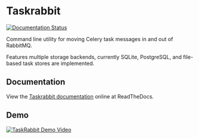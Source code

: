 # Taskrabbit

[![Documentation Status](https://readthedocs.org/projects/taskrabbit/badge/?version=latest&style=flat)](http://taskrabbit.readthedocs.org)

Command line utility for moving Celery task messages
in and out of RabbitMQ.

Features multiple storage backends, currently SQLite, PostgreSQL, and file-based
task stores are implemented.

## Documentation

View the [Taskrabbit documentation](https://taskrabbit.readthedocs.io/en/latest/) online at ReadTheDocs.

## Demo

[![TaskRabbit Demo Video](https://i.vimeocdn.com/video/1015490294.jpg?mw=960&mh=540)](https://vimeo.com/490947780)
